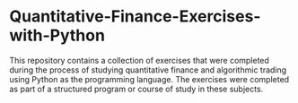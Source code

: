 ﻿# Quantitative-Finance-Exercises-with-Python

This repository contains a collection of exercises that were completed during the process of studying quantitative finance and algorithmic trading using Python as the programming language. The exercises were completed as part of a structured program or course of study in these subjects.

